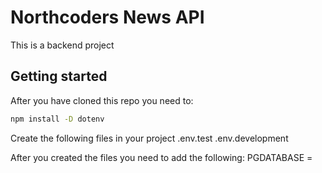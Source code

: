 # Northcoders News API

This is a backend project

## Getting started

After you have cloned this repo you need to:
```sh
npm install -D dotenv
``` 

Create the following files in your project
.env.test
.env.development

After you created the files you need to add the following:
PGDATABASE = <your database here>


